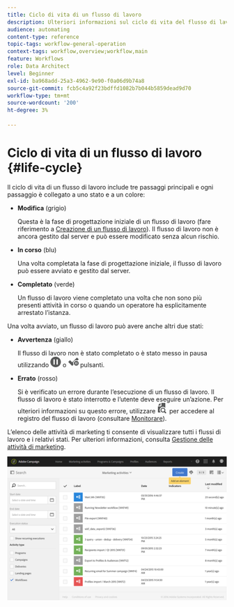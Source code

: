 ```yaml
---
title: Ciclo di vita di un flusso di lavoro
description: Ulteriori informazioni sul ciclo di vita del flusso di lavoro
audience: automating
content-type: reference
topic-tags: workflow-general-operation
context-tags: workflow,overview;workflow,main
feature: Workflows
role: Data Architect
level: Beginner
exl-id: ba968add-25a3-4962-9e90-f0a06d9b74a8
source-git-commit: fcb5c4a92f23bdffd1082b7b044b5859dead9d70
workflow-type: tm+mt
source-wordcount: '200'
ht-degree: 3%

---
```


# Ciclo di vita di un flusso di lavoro {#life-cycle}

Il ciclo di vita di un flusso di lavoro include tre passaggi principali e ogni passaggio è collegato a uno stato e a un colore:

* **Modifica** (grigio)

   Questa è la fase di progettazione iniziale di un flusso di lavoro (fare riferimento a [Creazione di un flusso di lavoro](../../automating/using/building-a-workflow.md#creating-a-workflow)). Il flusso di lavoro non è ancora gestito dal server e può essere modificato senza alcun rischio.

* **In corso** (blu)

   Una volta completata la fase di progettazione iniziale, il flusso di lavoro può essere avviato e gestito dal server.

* **Completato** (verde)

   Un flusso di lavoro viene completato una volta che non sono più presenti attività in corso o quando un operatore ha esplicitamente arrestato l’istanza.

Una volta avviato, un flusso di lavoro può avere anche altri due stati:

* **Avvertenza** (giallo)

   Il flusso di lavoro non è stato completato o è stato messo in pausa utilizzando ![](assets/pause_darkgrey-24px.png) o ![](assets/check_pause_darkgrey-24px.png) pulsanti.

* **Errato** (rosso)

   Si è verificato un errore durante l’esecuzione di un flusso di lavoro. Il flusso di lavoro è stato interrotto e l’utente deve eseguire un’azione. Per ulteriori informazioni su questo errore, utilizzare ![](assets/printpreview_darkgrey-24px.png) per accedere al registro del flusso di lavoro (consultare [Monitorare](../../automating/using/monitoring-workflow-execution.md)).

L’elenco delle attività di marketing ti consente di visualizzare tutti i flussi di lavoro e i relativi stati. Per ulteriori informazioni, consulta [Gestione delle attività di marketing](../../start/using/marketing-activities.md#about-marketing-activities).

![](assets/wkf_execution_3.png)
